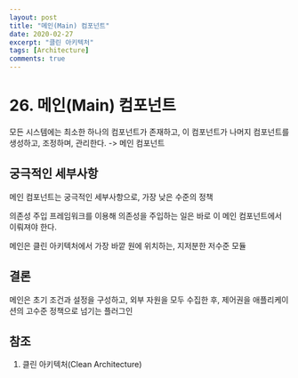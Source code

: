 ```yaml
---
layout: post
title: "메인(Main) 컴포넌트"
date: 2020-02-27
excerpt: "클린 아키텍처"
tags: [Architecture]
comments: true
---
```


# 26. 메인(Main) 컴포넌트

모든 시스템에는 최소한 하나의 컴포넌트가 존재하고, 이 컴포넌트가 나머지 컴포넌트를 생성하고, 조정하며, 관리한다. -> 메인 컴포넌트

## 궁극적인 세부사항

메인 컴포넌트는 궁극적인 세부사항으로, 가장 낮은 수준의 정책

의존성 주입 프레임워크를 이용해 의존성을 주입하는 일은 바로 이 메인 컴포넌트에서 이뤄져야 한다.

메인은 클린 아키텍처에서 가장 바깥 원에 위치하는, 지저분한 저수준 모듈

## 결론

메인은 초기 조건과 설정을 구성하고, 외부 자원을 모두 수집한 후, 제어권을 애플리케이션의 고수준 정책으로 넘기는 플러그인

## 참조

1. 클린 아키텍처(Clean Architecture)

